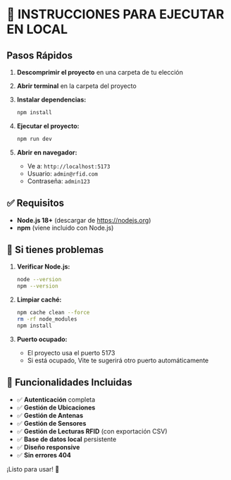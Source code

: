 # 🚀 INSTRUCCIONES PARA EJECUTAR EN LOCAL

## Pasos Rápidos

1. **Descomprimir el proyecto** en una carpeta de tu elección

2. **Abrir terminal** en la carpeta del proyecto

3. **Instalar dependencias:**
   ```bash
   npm install
   ```

4. **Ejecutar el proyecto:**
   ```bash
   npm run dev
   ```

5. **Abrir en navegador:**
   - Ve a: `http://localhost:5173`
   - Usuario: `admin@rfid.com`
   - Contraseña: `admin123`

## ✅ Requisitos

- **Node.js 18+** (descargar de https://nodejs.org)
- **npm** (viene incluido con Node.js)

## 🔧 Si tienes problemas

1. **Verificar Node.js:**
   ```bash
   node --version
   npm --version
   ```

2. **Limpiar caché:**
   ```bash
   npm cache clean --force
   rm -rf node_modules
   npm install
   ```

3. **Puerto ocupado:**
   - El proyecto usa el puerto 5173
   - Si está ocupado, Vite te sugerirá otro puerto automáticamente

## 📱 Funcionalidades Incluidas

- ✅ **Autenticación** completa
- ✅ **Gestión de Ubicaciones**
- ✅ **Gestión de Antenas** 
- ✅ **Gestión de Sensores**
- ✅ **Gestión de Lecturas RFID** (con exportación CSV)
- ✅ **Base de datos local** persistente
- ✅ **Diseño responsive**
- ✅ **Sin errores 404**

¡Listo para usar! 🎉